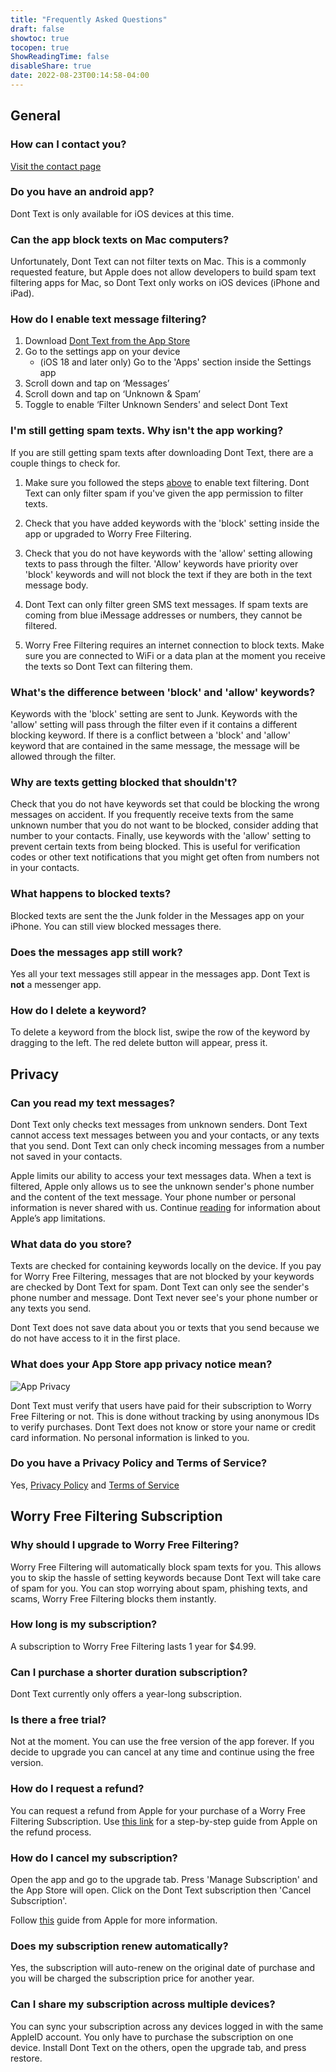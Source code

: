 ```yaml
---
title: "Frequently Asked Questions"
draft: false
showtoc: true
tocopen: true
ShowReadingTime: false
disableShare: true
date: 2022-08-23T00:14:58-04:00
---
```

## General

### How can I contact you?

[Visit the contact page](/contact)

### Do you have an android app?

Dont Text is only available for iOS devices at this time.

### Can the app block texts on Mac computers?

Unfortunately, Dont Text can not filter texts on Mac. This is a commonly requested feature, but Apple does not allow developers to build spam text filtering apps for Mac, so Dont Text only works on iOS devices (iPhone and iPad).

### How do I enable text message filtering?

1.  Download [Dont Text from the App Store](https://apps.apple.com/us/app/dont-text/id1540836811)
2.  Go to the settings app on your device
    * (iOS 18 and later only) Go to the 'Apps' section inside the Settings app
3.  Scroll down and tap on ‘Messages’
4.  Scroll down and tap on ‘Unknown & Spam’
5.  Toggle to enable ‘Filter Unknown Senders' and select Dont Text

### I'm still getting spam texts. Why isn't the app working?

If you are still getting spam texts after downloading Dont Text, there are a couple things to check for.

1. Make sure you followed the steps [above](#how-do-i-enable-text-message-filtering) to enable text filtering. Dont Text can only filter spam if you've given the app permission to filter texts.

2. Check that you have added keywords with the 'block' setting inside the app or upgraded to Worry Free Filtering.

3. Check that you do not have keywords with the 'allow' setting allowing texts to pass through the filter. 'Allow' keywords have priority over 'block' keywords and will not block the text if they are both in the text message body.

4. Dont Text can only filter green SMS text messages. If spam texts are coming from blue iMessage addresses or numbers, they cannot be filtered.

5. Worry Free Filtering requires an internet connection to block texts. Make sure you are connected to WiFi or a data plan at the moment you receive the texts so Dont Text can filtering them.


### What's the difference between 'block' and 'allow' keywords?

Keywords with the 'block' setting are sent to Junk. Keywords with the 'allow' setting will pass through the filter even if it contains a different blocking keyword. If there is a conflict between a 'block' and 'allow' keyword that are contained in the same message, the message will be allowed through the filter.

### Why are texts getting blocked that shouldn't?

Check that you do not have keywords set that could be blocking the wrong messages on accident. If you frequently receive texts from the same unknown number that you do not want to be blocked, consider adding that number to your contacts. Finally, use keywords with the 'allow' setting to prevent certain texts from being blocked. This is useful for verification codes or other text notifications that you might get often from numbers not in your contacts.

### What happens to blocked texts?

Blocked texts are sent the the Junk folder in the Messages app on your iPhone. You can still view blocked messages there.


### Does the messages app still work?

Yes all your text messages still appear in the messages app. Dont Text is **not** a messenger app.

### How do I delete a keyword?

To delete a keyword from the block list, swipe the row of the keyword by dragging to the left. The red delete button will appear, press it.

## Privacy

### Can you read my text messages?

Dont Text only checks text messages from unknown senders. Dont Text cannot access text messages between you and your contacts, or any texts that you send. Dont Text can only check incoming messages from a number not saved in your contacts.

Apple limits our ability to access your text messages data. When a text is filtered, Apple only allows us to see the unknown sender's phone number and the content of the text message. Your phone number or personal information is never shared with us. Continue [reading](https://www.apple.com/legal/privacy/data/en/sms-filtering/) for information about Apple’s app limitations.

### What data do you store?

Texts are checked for containing keywords locally on the device. If you pay for Worry Free Filtering, messages that are not blocked by your keywords are checked by Dont Text for spam. Dont Text can only see the sender's phone number and message. Dont Text never see's your phone number or any texts you send.

Dont Text does not save data about you or texts that you send because we do not have access to it in the first place.

### What does your App Store app privacy notice mean?
![App Privacy](/assets/images/appPrivacy.PNG#center "App Privacy")

Dont Text must verify that users have paid for their subscription to Worry Free Filtering or not. This is done without tracking by using anonymous IDs to verify purchases. Dont Text does not know or store your name or credit card information. No personal information is linked to you.

### Do you have a Privacy Policy and Terms of Service?

Yes, [Privacy Policy](/privacy) and [Terms of Service](/tos)

## Worry Free Filtering Subscription

### Why should I upgrade to Worry Free Filtering?

Worry Free Filtering will automatically block spam texts for you. This allows you to skip the hassle of setting keywords because Dont Text will take care of spam for you. You can stop worrying about spam, phishing texts, and scams, Worry Free Filtering blocks them instantly.

### How long is my subscription?

A subscription to Worry Free Filtering lasts 1 year for $4.99.

### Can I purchase a shorter duration subscription?

Dont Text currently only offers a year-long subscription.

### Is there a free trial?

Not at the moment. You can use the free version of the app forever. If you decide to upgrade you can cancel at any time and continue using the free version.

### How do I request a refund?

You can request a refund from Apple for your purchase of a Worry Free Filtering Subscription. Use [this link](https://support.apple.com/en-us/HT204084) for a step-by-step guide from Apple on the refund process.

### How do I cancel my subscription?

Open the app and go to the upgrade tab. Press 'Manage Subscription' and the App Store will open. Click on the Dont Text subscription then 'Cancel Subscription'.

Follow [this](https://support.apple.com/guide/iphone/manage-purchases-subscriptions-settings-iph3dfd91de/ios) guide from Apple for more information.

### Does my subscription renew automatically?

Yes, the subscription will auto-renew on the original date of purchase and you will be charged the subscription price for another year.

### Can I share my subscription across multiple devices?

You can sync your subscription across any devices logged in with the same AppleID account. You only have to purchase the subscription on one device. Install Dont Text on the others, open the upgrade tab, and press restore. 
